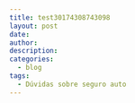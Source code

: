 ```yaml
---
title: test30174308743098
layout: post
date:
author:
description:
categories:
  - blog
tags:
  - Dúvidas sobre seguro auto
---
```

